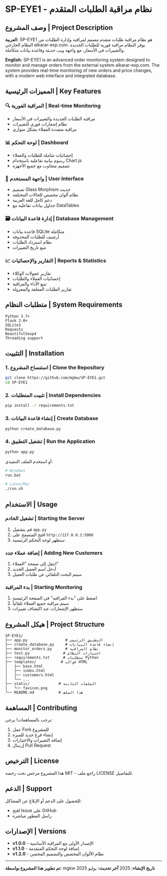 # SP-EYE1 - نظام مراقبة الطلبات المتقدم

## وصف المشروع | Project Description

**العربية:**
SP-EYE1 هو نظام مراقبة طلبات متقدم مصمم لمراقبة وإدارة الطلبات من النظام الخارجي alkarar-exp.com. يوفر النظام مراقبة فورية للطلبات الجديدة والتغييرات في الأسعار، مع واجهة ويب حديثة وقاعدة بيانات متكاملة.

**English:**
SP-EYE1 is an advanced order monitoring system designed to monitor and manage orders from the external system alkarar-exp.com. The system provides real-time monitoring of new orders and price changes, with a modern web interface and integrated database.

## المميزات الرئيسية | Key Features

### 🔍 المراقبة الفورية | Real-time Monitoring
- مراقبة الطلبات الجديدة والتغييرات في الأسعار
- نظام إشعارات فوري للتغييرات
- مراقبة متعددة العملاء بشكل متوازي

### 📊 لوحة التحكم | Dashboard
- إحصائيات شاملة للطلبات والعملاء
- رسوم بيانية تفاعلية باستخدام Chart.js
- تصميم متجاوب مع جميع الأجهزة

### 🎨 واجهة المستخدم | User Interface
- تصميم Glass Morphism حديث
- نظام ألوان مخصص للحالات المختلفة
- دعم كامل للغة العربية
- جداول بيانات تفاعلية مع DataTables

### 🗃️ إدارة قاعدة البيانات | Database Management
- قاعدة بيانات SQLite متكاملة
- أرشيف للطلبات المحذوفة
- نظام استرداد الطلبات
- تتبع تاريخ التغييرات

### 📈 التقارير والإحصائيات | Reports & Statistics
- تقارير عمولات الوكلاء
- إحصائيات العملاء والطلبات
- تتبع الأداء والمراقبة
- تقارير الطلبات المعلقة والمعزولة

## متطلبات النظام | System Requirements

```
Python 3.7+
Flask 2.0+
SQLite3
Requests
BeautifulSoup4
Threading support
```

## التثبيت | Installation

### 1. استنساخ المشروع | Clone the Repository
```bash
git clone https://github.com/mgkw/SP-EYE1.git
cd SP-EYE1
```

### 2. تثبيت المتطلبات | Install Dependencies
```bash
pip install -r requirements.txt
```

### 3. إنشاء قاعدة البيانات | Create Database
```bash
python create_database.py
```

### 4. تشغيل التطبيق | Run the Application
```bash
python app.py
```

أو استخدم الملف التنفيذي:
```bash
# Windows
run.bat

# Linux/Mac
./run.sh
```

## الاستخدام | Usage

### تشغيل الخادم | Starting the Server
1. قم بتشغيل `app.py`
2. افتح المتصفح على `http://127.0.0.1:5000`
3. ستظهر لوحة التحكم الرئيسية

### إضافة عملاء جدد | Adding New Customers
1. انتقل إلى صفحة "العملاء"
2. أدخل اسم العميل الجديد
3. سيتم البحث التلقائي عن طلبات العميل

### بدء المراقبة | Starting Monitoring
1. اضغط على "بدء المراقبة" في الصفحة الرئيسية
2. سيتم مراقبة جميع العملاء تلقائياً
3. ستظهر الإشعارات عند اكتشاف تغييرات

## هيكل المشروع | Project Structure

```
SP-EYE1/
├── app.py                 # التطبيق الرئيسي
├── create_database.py     # إنشاء قاعدة البيانات
├── monitor_orders.py      # نظام المراقبة
├── test.py               # اختبارات النظام
├── requirements.txt      # متطلبات Python
├── templates/           # قوالب HTML
│   ├── base.html
│   ├── index.html
│   ├── customers.html
│   └── ...
├── static/             # الملفات الثابتة
│   └── favicon.png
└── README.md           # هذا الملف
```

## المساهمة | Contributing

نرحب بالمساهمات! يرجى:
1. عمل Fork للمشروع
2. إنشاء فرع جديد للميزة
3. إضافة التغييرات والاختبارات
4. إرسال Pull Request

## الترخيص | License

هذا المشروع مرخص تحت رخصة MIT - راجع ملف LICENSE للتفاصيل.

## الدعم | Support

للحصول على الدعم أو الإبلاغ عن المشاكل:
- افتح Issue على GitHub
- راسل المطور مباشرة

## الإصدارات | Versions

- **v1.0.0** - الإصدار الأولي مع المراقبة الأساسية
- **v1.1.0** - إضافة لوحة التحكم المتقدمة
- **v1.2.0** - نظام الألوان المخصص والتصميم المحسن

---

**تم تطوير هذا المشروع بواسطة:** mgkw
**تاريخ الإنشاء:** 2025
**آخر تحديث:** يوليو 2025 